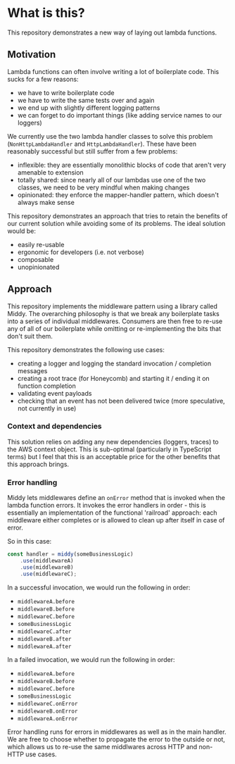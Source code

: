 # What is this?
This repository demonstrates a new way of laying out lambda functions.

## Motivation
Lambda functions can often involve writing a lot of boilerplate code. This
sucks for a few reasons:
* we have to write boilerplate code
* we have to write the same tests over and again
* we end up with slightly different logging patterns
* we can forget to do important things (like adding service names to our loggers)

We currently use the two lambda handler classes to solve this problem
(`NonHttpLambdaHandler` and `HttpLambdaHandler`). These have been reasonably
successful but still suffer from a few problems:
* inflexible: they are essentially monolithic blocks of code that aren't very amenable
to extension
* totally shared: since nearly all of our lambdas use one of the two classes, we need
to be very mindful when making changes
* opinionated: they enforce the mapper-handler pattern, which doesn't always make sense

This repository demonstrates an approach that tries to retain the benefits of our current
solution while avoiding some of its problems. The ideal solution would be:
* easily re-usable
* ergonomic for developers (i.e. not verbose)
* composable
* unopinionated

## Approach
This repository implements the middleware pattern using a library called Middy. The
overarching philosophy is that we break any boilerplate tasks into a series of
individual middlewares. Consumers are then free to re-use any of all of our boilerplate
while omitting or re-implementing the bits that don't suit them.

This repository demonstrates the following use cases:
* creating a logger and logging the standard invocation / completion messages
* creating a root trace (for Honeycomb) and starting it / ending it on function completion
* validating event payloads
* checking that an event has not been delivered twice (more speculative, not currently in use)

### Context and dependencies
This solution relies on adding any new dependencies (loggers, traces) to the AWS context
object. This is sub-optimal (particularly in TypeScript terms) but I feel that this is an
acceptable price for the other benefits that this approach brings.

### Error handling
Middy lets middlewares define an `onError` method that is invoked when the lambda function
errors. It invokes the error handlers in order - this is essentially an implementation of the
functional 'railroad' approach: each middleware either completes or is allowed to clean
up after itself in case of error.

So in this case:

```typescript
const handler = middy(someBusinessLogic)
    .use(middlewareA)
    .use(middlewareB)
    .use(middlewareC);
```

In a successful invocation, we would run the following in order:
*  `middlewareA.before`
*  `middlewareB.before`
*  `middlewareC.before`
*  `someBusinessLogic`
*  `middlewareC.after`
*  `middlewareB.after`
*  `middlewareA.after`

In a failed invocation, we would run the following in order:
*  `middlewareA.before`
*  `middlewareB.before`
*  `middlewareC.before`
*  `someBusinessLogic`
*  `middlewareC.onError`
*  `middlewareB.onError`
*  `middlewareA.onError`

Error handling runs for errors in middlewares as well as in the main handler.
We are free to choose whether to propagate the error to the outside or not,
which allows us to re-use the same middlwares across HTTP and non-HTTP use cases.
